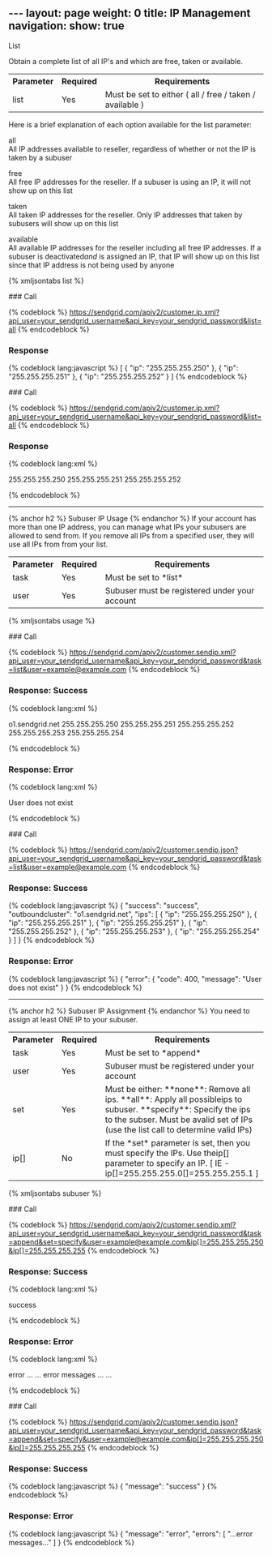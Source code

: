--- layout: page weight: 0 title: IP Management navigation: show: true
---

List

Obtain a complete list of all IP's and which are free, taken or
available.

<table class="table table-bordered table-striped">
   <tbody>
      <tr>
         <th>Parameter</th>
         <th>Required</th>
         <th>Requirements</th>
      </tr>
      <tr>
         <td>list</td>
         <td>Yes</td>
         <td>Must be set to either ( all / free / taken / available )</td>
      </tr>
   </tbody>
</table>

Here is a brief explanation of each option available for the list
parameter:

all  
All IP addresses available to reseller, regardless of whether or not the
IP is taken by a subuser

free  
All free IP addresses for the reseller. If a subuser is using an IP, it
will not show up on this list

taken  
All taken IP addresses for the reseller. Only IP addresses that taken by
subusers will show up on this list

available  
All available IP addresses for the reseller including all free IP
addresses. If a subuser is deactivated*and* is assigned an IP, that IP
will show up on this list since that IP address is not being used by
anyone

{% xmljsontabs list %}

<div class="tab-content">
<div class="tab-pane active" id="list-json">
### Call

{% codeblock %}
https://sendgrid.com/apiv2/customer.ip.xml?api_user=your_sendgrid_username&api_key=your_sendgrid_password&list=all
{% endcodeblock %}

### Response

{% codeblock lang:javascript %}
[
  {
    "ip": "255.255.255.250"
  },
  {
    "ip": "255.255.255.251"
  },
  {
    "ip": "255.255.255.252"
  }
]
{% endcodeblock %}

</div>
<div class="tab-pane" id="list-xml">
### Call

{% codeblock %}
https://sendgrid.com/apiv2/customer.ip.xml?api_user=your_sendgrid_username&api_key=your_sendgrid_password&list=all
{% endcodeblock %}

### Response

{% codeblock lang:xml %}
<?xml version="1.0" encoding="ISO-8859-1"?>

<ips>
   <ip>255.255.255.250</ip>
   <ip>255.255.255.251</ip>
   <ip>255.255.255.252</ip>
</ips>

{% endcodeblock %}

</div>
</div>

* * * * *

{% anchor h2 %} Subuser IP Usage {% endanchor %} If your account has
more than one IP address, you can manage what IPs your subusers are
allowed to send from. If you remove all IPs from a specified user, they
will use all IPs from from your list.

<table class="table table-bordered table-striped">
   <tbody>
      <tr>
         <th>Parameter</th>
         <th>Required</th>
         <th>Requirements</th>
      </tr>
      <tr>
         <td>task</td>
         <td>Yes</td>
         <td>Must be set to *list*</td>
      </tr>
      <tr>
         <td>user</td>
         <td>Yes</td>
         <td>Subuser must be registered under your account</td>
      </tr>
   </tbody>
</table>

{% xmljsontabs usage %}

<div class="tab-content">
<div class="tab-pane" id="usage-xml">
### Call

{% codeblock %}
https://sendgrid.com/apiv2/customer.sendip.xml?api_user=your_sendgrid_username&api_key=your_sendgrid_password&task=list&user=example@example.com
{% endcodeblock %}

### Response: Success

{% codeblock lang:xml %}
<?xml version="1.0" encoding="ISO-8859-1"?>

<sendips>
   <ocluster>o1.sendgrid.net</ocluster>
   <ips>
      <ip>255.255.255.250</ip>
      <ip>255.255.255.251</ip>
      <ip>255.255.255.252</ip>
      <ip>255.255.255.253</ip>
      <ip>255.255.255.254</ip>
   </ips>
</sendips>

{% endcodeblock %}

### Response: Error

{% codeblock lang:xml %}
<?xml version="1.0" encoding="ISO-8859-1"?>

<result>
   <message>User does not exist</message>
</result>

{% endcodeblock %}

</div>
<div class="tab-pane active" id="usage-json">
### Call

{% codeblock %}
https://sendgrid.com/apiv2/customer.sendip.json?api_user=your_sendgrid_username&api_key=your_sendgrid_password&task=list&user=example@example.com
{% endcodeblock %}

### Response: Success

{% codeblock lang:javascript %}
{
  "success": "success",
  "outboundcluster": "o1.sendgrid.net",
  "ips": [
    {
      "ip": "255.255.255.250"
    },
    {
      "ip": "255.255.255.251"
    },
    {
      "ip": "255.255.255.251"
    },
    {
      "ip": "255.255.255.252"
    },
    {
      "ip": "255.255.255.253"
    },
    {
      "ip": "255.255.255.254"
    }
  ]
}
{% endcodeblock %}

### Response: Error

{% codeblock lang:javascript %}
{
  "error": {
    "code": 400,
    "message": "User does not exist"
  }
}
{% endcodeblock %}

</div>
</div>

* * * * *

{% anchor h2 %} Subuser IP Assignment {% endanchor %} You need to assign
at least ONE IP to your subuser.

<table class="table table-bordered table-striped">
   <tbody>
      <tr>
         <th>Parameter</th>
         <th>Required</th>
         <th>Requirements</th>
      </tr>
      <tr>
         <td>task</td>
         <td>Yes</td>
         <td>Must be set to *append*</td>
      </tr>
      <tr>
         <td>user</td>
         <td>Yes</td>
         <td>Subuser must be registered under your account</td>
      </tr>
      <tr>
         <td>set</td>
         <td>Yes</td>
         <td>Must be either: **none**: Remove all ips. **all**: Apply all possibleips to subuser. **specify**: Specify the ips to the subser. Must be avalid set of IPs (use the list call to determine valid IPs)</td>
      </tr>
      <tr>
         <td>ip[]</td>
         <td>No</td>
         <td>If the *set* parameter is set, then you must specify the IPs. Use theip[] parameter to specify an IP. [ IE -ip[]=255.255.255.0[]=255.255.255.1 ]</td>
      </tr>
   </tbody>
</table>

{% xmljsontabs subuser %}

<div class="tab-content">
<div class="tab-pane" id="subuser-xml">
### Call

{% codeblock %}
https://sendgrid.com/apiv2/customer.sendip.xml?api_user=your_sendgrid_username&api_key=your_sendgrid_password&task=append&set=specify&user=example@example.com&ip[]=255.255.255.250&ip[]=255.255.255.255
{% endcodeblock %}

### Response: Success

{% codeblock lang:xml %}
<?xml version="1.0" encoding="ISO-8859-1"?>

<result>
   <message>success</message>
</result>

{% endcodeblock %}

### Response: Error

{% codeblock lang:xml %}
<?xml version="1.0" encoding="ISO-8859-1"?>

<result>
   <message>error</message>
   <errors>
      ...
      <error>... error messages
...</error>
      ...
   </errors>
</result>

{% endcodeblock %}

</div>
<div class="tab-pane active" id="subuser-json">
### Call

{% codeblock %}
https://sendgrid.com/apiv2/customer.sendip.json?api_user=your_sendgrid_username&api_key=your_sendgrid_password&task=append&set=specify&user=example@example.com&ip[]=255.255.255.250&ip[]=255.255.255.255
{% endcodeblock %}

### Response: Success

{% codeblock lang:javascript %}
{
  "message": "success"
}
{% endcodeblock %}

### Response: Error

{% codeblock lang:javascript %}
{
  "message": "error",
  "errors": [
    "...error messages..."
  ]
}
{% endcodeblock %}

</div>
</div>

